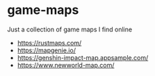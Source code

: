 # game-maps
Just a collection of game maps I find online

- https://rustmaps.com/
- https://mapgenie.io/
- https://genshin-impact-map.appsample.com/
- https://www.newworld-map.com/
